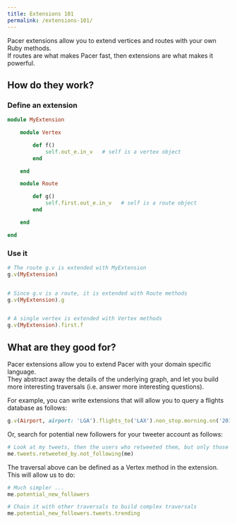 ```yaml
---
title: Extensions 101
permalink: /extensions-101/
---
```



Pacer extensions allow you to extend vertices and routes with your own Ruby methods.     
If routes are what makes Pacer fast, then extensions are what makes it powerful.     

## How do they work?

### Define an extension

```ruby
module MyExtension

	module Vertex

		def f()
			self.out_e.in_v   # self is a vertex object
		end

	end

	module Route

		def g()
			self.first.out_e.in_v   # self is a route object
		end

	end

end
```

### Use it

```ruby
# The route g.v is extended with MyExtension
g.v(MyExtension)


# Since g.v is a route, it is extended with Route methods
g.v(MyExtension).g


# A single vertex is extended with Vertex methods
g.v(MyExtension).first.f

```

## What are they good for?

Pacer extensions allow you to extend Pacer with your domain specific language.    
They abstract away the details of the underlying graph, and let you build more interesting traversals (i.e. answer more interesting questions).

For example, you can write extensions that will allow you to query a flights database as follows:

```ruby
g.v(Airport, airport: 'LGA').flights_to('LAX').non_stop.morning.on('2015-3-4')
```

Or, search for potential new followers for your tweeter account as follows:

```ruby
# Look at my tweets, then the users who retweeted them, but only those who are not already following me
me.tweets.retweeted_by.not_following(me)
```

The traversal above can be defined as a Vertex method in the extension. This will allow us to do:

```ruby
# Much simpler ...
me.potential_new_followers

# Chain it with other traversals to build complex traversals
me.potential_new_followers.tweets.trending
```



